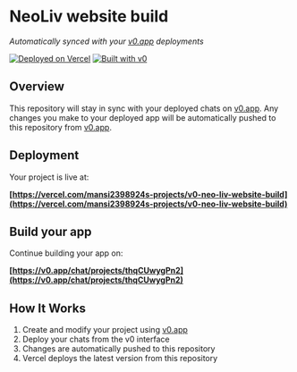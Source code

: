 # NeoLiv website build

*Automatically synced with your [v0.app](https://v0.app) deployments*

[![Deployed on Vercel](https://img.shields.io/badge/Deployed%20on-Vercel-black?style=for-the-badge&logo=vercel)](https://vercel.com/mansi2398924s-projects/v0-neo-liv-website-build)
[![Built with v0](https://img.shields.io/badge/Built%20with-v0.app-black?style=for-the-badge)](https://v0.app/chat/projects/thqCUwygPn2)

## Overview

This repository will stay in sync with your deployed chats on [v0.app](https://v0.app).
Any changes you make to your deployed app will be automatically pushed to this repository from [v0.app](https://v0.app).

## Deployment

Your project is live at:

**[https://vercel.com/mansi2398924s-projects/v0-neo-liv-website-build](https://vercel.com/mansi2398924s-projects/v0-neo-liv-website-build)**

## Build your app

Continue building your app on:

**[https://v0.app/chat/projects/thqCUwygPn2](https://v0.app/chat/projects/thqCUwygPn2)**

## How It Works

1. Create and modify your project using [v0.app](https://v0.app)
2. Deploy your chats from the v0 interface
3. Changes are automatically pushed to this repository
4. Vercel deploys the latest version from this repository

